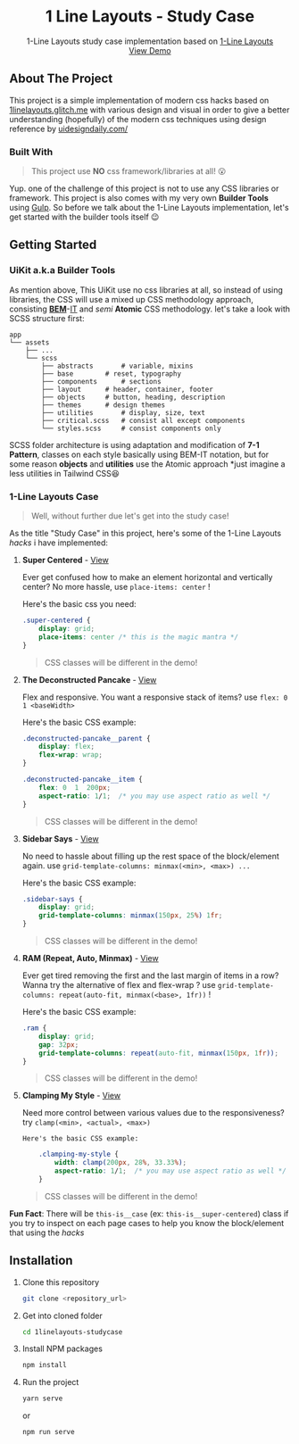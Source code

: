 <div align="center">
  <h1 align="center">1 Line Layouts - Study Case</h1>
  <p align="center">
    1-Line Layouts study case implementation based on <a href="https://1linelayouts.glitch.me/">1-Line Layouts</a>
    <br />
    <a href="">View Demo</a>
  </p>
</div>


## About The Project
This project is a simple implementation of modern css hacks based on [1linelayouts.glitch.me](https://1linelayouts.glitch.me/) with various design and visual in order to give a better understanding (hopefully) of the modern css techniques using design reference by [uidesigndaily.com/](https://www.uidesigndaily.com/)

### Built With
> This project use **NO** css framework/libraries at all! :open_mouth:

Yup. one of the challenge of this project is not to use any CSS libraries or framework. This project is also comes with my very own **Builder Tools** using  [Gulp](https://gulpjs.com/). So before we talk about the 1-Line Layouts implementation, let's get started with the builder tools itself :wink:


## Getting Started

### UiKit a.k.a Builder Tools
As mention above, This UiKit use no css libraries at all, so instead of using libraries, the CSS will use a mixed up CSS methodology approach, consisting [**BEM**](http://getbem.com/naming/)-[IT](https://gist.github.com/stephenway/a6145d9b4430e8c55a77) and *semi* **Atomic** CSS methodology. let's take a look with SCSS structure first:

```
app
└── assets
	├── ...
	└── scss
		├── abstracts		# variable, mixins
		├── base		# reset, typography
		├── components		# sections
		├── layout		# header, container, footer
		├── objects		# button, heading, description 
		├── themes		# design themes
		├── utilities		# display, size, text
		├── critical.scss	# consist all except components
		└── styles.scss		# consist components only
```

SCSS folder architecture is using adaptation and modification of **7-1 Pattern**, classes on each style basically using BEM-IT notation, but for some reason **objects** and **utilities** use the Atomic approach *just imagine a less utilities in Tailwind CSS:satisfied:

### 1-Line Layouts Case
>Well, without further due let's get into the study case!

As the title "Study Case" in this project,  here's some of the 1-Line Layouts *hacks* i have implemented:

1.  **Super Centered** - [View]()

	Ever get confused how to make an element horizontal and vertically center?
	No more hassle, use `place-items: center` !

	Here's the basic css you need:
	```css
	.super-centered {
		display: grid;
		place-items: center /* this is the magic mantra */
	}
	```
	> CSS classes will be different in the demo!
2.  **The Deconstructed Pancake** - [View]()

	Flex and responsive. You want a responsive stack of items? use `flex: 0 1 <baseWidth>`
	
	Here's the basic CSS example:
	```css
	.deconstructed-pancake__parent {
		display: flex;
		flex-wrap: wrap;
	}
	
	.deconstructed-pancake__item {
		flex: 0  1  200px;
		aspect-ratio: 1/1;	/* you may use aspect ratio as well */
	}
	```
	> CSS classes will be different in the demo!

3.  **Sidebar Says** - [View]()

	No need to hassle about filling up the rest space of the block/element again. use `grid-template-columns: minmax(<min>, <max>) ...`
	
	Here's the basic CSS example:
	```css
	.sidebar-says {
		display: grid;
		grid-template-columns: minmax(150px, 25%) 1fr;
	}
	```
	> CSS classes will be different in the demo!
	
4.  **RAM (Repeat, Auto, Minmax)** - [View]()

	Ever get tired removing the first and the last margin of items in a row? Wanna try the alternative of flex and flex-wrap ? use `grid-template-columns: repeat(auto-fit, minmax(<base>, 1fr))` !

	Here's the basic CSS example:
	```css
	.ram {
		display: grid;
		gap: 32px;
		grid-template-columns: repeat(auto-fit, minmax(150px, 1fr));
	}
	```
	> CSS classes will be different in the demo!
	
5.  **Clamping My Style** - [View]()

	Need more control between various values due to the responsiveness? try `clamp(<min>, <actual>, <max>)`
	
		Here's the basic CSS example:
	```css
		.clamping-my-style {
			width: clamp(200px, 28%, 33.33%);
			aspect-ratio: 1/1;	/* you may use aspect ratio as well */
		}
	```
	> CSS classes will be different in the demo!
	
**Fun Fact**: There will be `this-is__case` (ex: `this-is__super-centered`) class if you try to inspect on each page cases to help you know the block/element that using the *hacks*

## Installation

1. Clone this repository
	```sh
	git clone <repository_url>	
	```
2. Get into cloned folder
	```sh
	cd 1linelayouts-studycase
	```
3. Install NPM packages
	```sh
	npm install
	```
4. Run the project
	```sh
	yarn serve
	```
	or
	```sh
	npm run serve
	```
